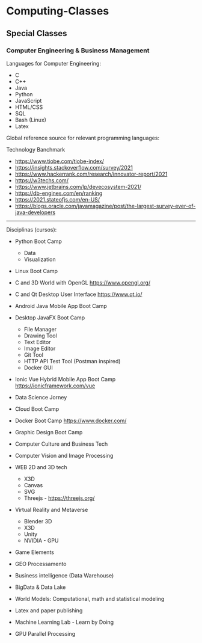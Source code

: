 # Computing-Classes
## Special Classes
### Computer Engineering & Business Management

Languages for Computer Engineering:

- C
- C++
- Java
- Python
- JavaScript
- HTML/CSS
- SQL
- Bash (Linux)
- Latex

Global reference source for relevant programming languages:

Technology Banchmark

  - https://www.tiobe.com/tiobe-index/
  - https://insights.stackoverflow.com/survey/2021
  - https://www.hackerrank.com/research/innovator-report/2021
  - https://w3techs.com/
  - https://www.jetbrains.com/lp/devecosystem-2021/
  - https://db-engines.com/en/ranking
  - https://2021.stateofjs.com/en-US/
  - https://blogs.oracle.com/javamagazine/post/the-largest-survey-ever-of-java-developers

---------------------

Disciplinas (cursos):

- Python Boot Camp
  - Data
  - Visualization

- Linux Boot Camp

- C and 3D World with OpenGL
  https://www.opengl.org/

- C and Qt Desktop User Interface
  https://www.qt.io/

- Android Java Mobile App Boot Camp

- Desktop JavaFX Boot Camp
  - File Manager
  - Drawing Tool
  - Text Editor
  - Image Editor
  - Git Tool
  - HTTP API Test Tool (Postman inspired)
  - Docker GUI 

- Ionic Vue Hybrid Mobile App Boot Camp
  https://ionicframework.com/vue

- Data Science Jorney

- Cloud Boot Camp

- Docker Boot Camp
  https://www.docker.com/

- Graphic Design Boot Camp

- Computer Culture and Business Tech

- Computer Vision and Image Processing

- WEB 2D and 3D tech
  - X3D
  - Canvas
  - SVG
  - Threejs - https://threejs.org/

- Virtual Reality and Metaverse
  - Blender 3D
  - X3D
  - Unity
  - NVIDIA - GPU  

- Game Elements

- GEO Processamento

- Business intelligence (Data Warehouse)

- BigData & Data Lake

- World Models: Computational, math and statistical modeling

- Latex and paper publishing

- Machine Learning Lab - Learn by Doing

- GPU Parallel Processing
